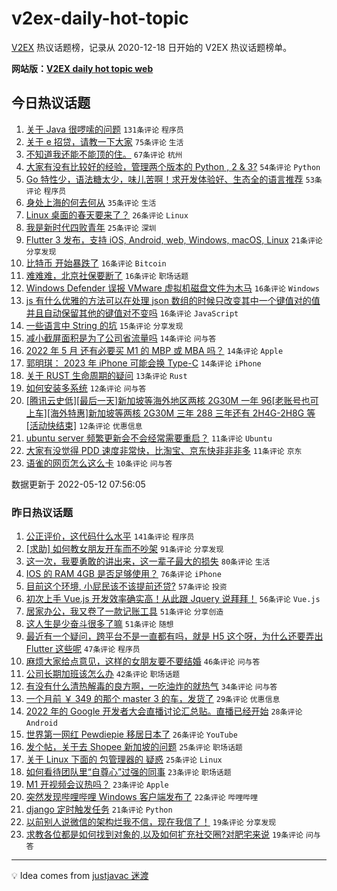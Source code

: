 # v2ex-daily-hot-topic

[V2EX](https://www.v2ex.com/) 热议话题榜，记录从 2020-12-18 日开始的 V2EX 热议话题榜单。

**网站版：[V2EX daily hot topic web](https://boojack.github.io/v2ex-daily-hot-topic-web/)**

## 今日热议话题

<!-- TODAY BEGIN -->

1. [关于 Java 很啰嗦的问题](https://www.v2ex.com/t/852381) `131条评论` `程序员`
1. [关于 e 招贷，请教一下大家](https://www.v2ex.com/t/852356) `75条评论` `生活`
1. [不知道我还能不能顶的住。](https://www.v2ex.com/t/852343) `67条评论` `杭州`
1. [大家有没有比较好的经验，管理两个版本的 Python , 2 & 3?](https://www.v2ex.com/t/852314) `54条评论` `Python`
1. [Go 特性少，语法糖太少，味儿苦啊！求开发体验好、生态全的语言推荐](https://www.v2ex.com/t/852388) `53条评论` `程序员`
1. [身处上海的何去何从](https://www.v2ex.com/t/852392) `35条评论` `生活`
1. [Linux 桌面的春天要来了？](https://www.v2ex.com/t/852363) `26条评论` `Linux`
1. [我是新时代四败青年](https://www.v2ex.com/t/852316) `25条评论` `深圳`
1. [Flutter 3 发布，支持 iOS, Android, web, Windows, macOS, Linux](https://www.v2ex.com/t/852315) `21条评论` `分享发现`
1. [比特币 开始暴跌了](https://www.v2ex.com/t/852413) `16条评论` `Bitcoin`
1. [难难难，北京社保要断了](https://www.v2ex.com/t/852380) `16条评论` `职场话题`
1. [Windows Defender 误报 VMware 虚拟机磁盘文件为木马](https://www.v2ex.com/t/852362) `16条评论` `Windows`
1. [js 有什么优雅的方法可以在处理 json 数组的时候只改变其中一个键值对的值并且自动保留其他的键值对不变吗](https://www.v2ex.com/t/852327) `16条评论` `JavaScript`
1. [一些语言中 String 的坑](https://www.v2ex.com/t/852409) `15条评论` `分享发现`
1. [减小截屏面积是为了公司省流量吗](https://www.v2ex.com/t/852401) `14条评论` `问与答`
1. [2022 年 5 月 还有必要买 M1 的 MBP 或 MBA 吗？](https://www.v2ex.com/t/852366) `14条评论` `Apple`
1. [郭明琪： 2023 年 iPhone 可能会换 Type-C](https://www.v2ex.com/t/852331) `14条评论` `iPhone`
1. [关于 RUST 生命周期的疑问](https://www.v2ex.com/t/852344) `13条评论` `Rust`
1. [如何安装多系统](https://www.v2ex.com/t/852350) `12条评论` `问与答`
1. [[腾讯云史低][最后一天]新加坡等海外地区两核 2G30M 一年 96[老账号也可上车][海外特惠]新加坡等两核 2G30M 三年 288 三年还有 2H4G-2H8G 等[活动快结束]](https://www.v2ex.com/t/852324) `12条评论` `优惠信息`
1. [ubuntu server 频繁更新会不会经常需要重启？](https://www.v2ex.com/t/852377) `11条评论` `Ubuntu`
1. [大家有没觉得 PDD 速度非常快，比淘宝、京东快非非非多](https://www.v2ex.com/t/852328) `11条评论` `京东`
1. [语雀的网页怎么这么卡](https://www.v2ex.com/t/852397) `10条评论` `问与答`

数据更新于 2022-05-12 07:56:05

<!-- TODAY END -->

### 昨日热议话题

<!-- YESTERDAY BEGIN -->

1. [公正评价，这代码什么水平](https://www.v2ex.com/t/852125) `141条评论` `程序员`
1. [[求助] 如何教女朋友开车而不吵架](https://www.v2ex.com/t/852119) `91条评论` `分享发现`
1. [这一次，我要勇敢的讲出来，这一辈子最大的损失](https://www.v2ex.com/t/852227) `80条评论` `生活`
1. [IOS 的 RAM 4GB 是否足够使用？](https://www.v2ex.com/t/852189) `76条评论` `iPhone`
1. [目前这个环境, 小屁民该不该提前还贷?](https://www.v2ex.com/t/852107) `57条评论` `投资`
1. [初次上手 Vue.js 开发效率确实高！从此跟 Jquery 说拜拜！](https://www.v2ex.com/t/852221) `56条评论` `Vue.js`
1. [居家办公，我又卷了一款记账工具](https://www.v2ex.com/t/852108) `51条评论` `分享创造`
1. [这人生是少奋斗很多了嘛](https://www.v2ex.com/t/852183) `51条评论` `随想`
1. [最近有一个疑问，跨平台不是一直都有吗，就是 H5 这个呀，为什么还要弄出 Flutter 这些呢](https://www.v2ex.com/t/852191) `47条评论` `程序员`
1. [麻烦大家给点意见，这样的女朋友要不要结婚](https://www.v2ex.com/t/852301) `46条评论` `问与答`
1. [公司长期加班该怎么办](https://www.v2ex.com/t/852120) `42条评论` `职场话题`
1. [有没有什么清热解毒的良方啊，一吃油炸的就热气](https://www.v2ex.com/t/852197) `34条评论` `问与答`
1. [一个月前 ￥ 349 的那个 master 3 的车，发货了](https://www.v2ex.com/t/852113) `29条评论` `优惠信息`
1. [2022 年的 Google 开发者大会直播讨论汇总贴。直播已经开始](https://www.v2ex.com/t/852300) `28条评论` `Android`
1. [世界第一网红 Pewdiepie 移居日本了](https://www.v2ex.com/t/852272) `26条评论` `YouTube`
1. [发个帖，关于去 Shopee 新加坡的问题](https://www.v2ex.com/t/852240) `25条评论` `职场话题`
1. [关于 Linux 下面的 包管理器的 疑惑](https://www.v2ex.com/t/852203) `25条评论` `Linux`
1. [如何看待团队里“自尊心”过强的同事](https://www.v2ex.com/t/852178) `23条评论` `职场话题`
1. [M1 开视频会议热吗？](https://www.v2ex.com/t/852166) `23条评论` `Apple`
1. [突然发现哔哩哔哩 Windows 客户端发布了](https://www.v2ex.com/t/852231) `22条评论` `哔哩哔哩`
1. [django 定时触发任务](https://www.v2ex.com/t/852128) `21条评论` `Python`
1. [以前别人说微信的架构烂我不信，现在我信了！](https://www.v2ex.com/t/852268) `19条评论` `分享发现`
1. [求教各位都是如何找到对象的,以及如何扩充社交圈?对肥宅来说](https://www.v2ex.com/t/852251) `19条评论` `问与答`

<!-- YESTERDAY END -->

---

💡 Idea comes from [justjavac 迷渡](https://github.com/justjavac/)
